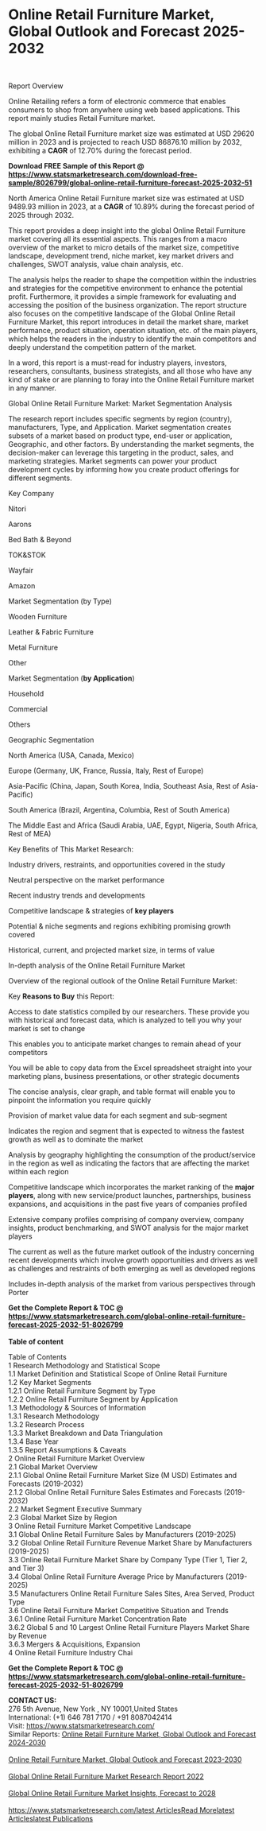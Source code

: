 <h1>Online Retail Furniture Market, Global Outlook and Forecast 2025-2032</h1><br/><p>Report Overview</p><p>Online Retailing refers a form of electronic commerce that enables consumers to shop from anywhere using web based applications. This report mainly studies Retail Furniture market.</p><p>The global Online Retail Furniture market size was estimated at USD 29620 million in 2023 and is projected to reach USD 86876.10 million by 2032, exhibiting a <strong>CAGR</strong> of 12.70% during the forecast period.</p><p><strong>Download FREE Sample of this Report @ <a href="https://www.statsmarketresearch.com/download-free-sample/8026799/global-online-retail-furniture-forecast-2025-2032-51">https://www.statsmarketresearch.com/download-free-sample/8026799/global-online-retail-furniture-forecast-2025-2032-51</a></strong></p><p>North America Online Retail Furniture market size was estimated at USD 9489.93 million in 2023, at a <strong>CAGR</strong> of 10.89% during the forecast period of 2025 through 2032.</p><p>This report provides a deep insight into the global Online Retail Furniture market covering all its essential aspects. This ranges from a macro overview of the market to micro details of the market size, competitive landscape, development trend, niche market, key market drivers and challenges, SWOT analysis, value chain analysis, etc.</p><p>The analysis helps the reader to shape the competition within the industries and strategies for the competitive environment to enhance the potential profit. Furthermore, it provides a simple framework for evaluating and accessing the position of the business organization. The report structure also focuses on the competitive landscape of the Global Online Retail Furniture Market, this report introduces in detail the market share, market performance, product situation, operation situation, etc. of the main players, which helps the readers in the industry to identify the main competitors and deeply understand the competition pattern of the market.</p><p>In a word, this report is a must-read for industry players, investors, researchers, consultants, business strategists, and all those who have any kind of stake or are planning to foray into the Online Retail Furniture market in any manner.</p><p>Global Online Retail Furniture Market: Market Segmentation Analysis</p><p>The research report includes specific segments by region (country), manufacturers, Type, and Application. Market segmentation creates subsets of a market based on product type, end-user or application, Geographic, and other factors. By understanding the market segments, the decision-maker can leverage this targeting in the product, sales, and marketing strategies. Market segments can power your product development cycles by informing how you create product offerings for different segments.</p><p>Key Company</p><p>Nitori</p><p>Aarons</p><p>Bed Bath & Beyond</p><p>TOK&STOK</p><p>Wayfair</p><p>Amazon</p><p>Market Segmentation (by Type)</p><p>Wooden Furniture</p><p>Leather & Fabric Furniture</p><p>Metal Furniture</p><p>Other</p><p>Market Segmentation (<strong>by Application</strong>)</p><p>Household</p><p>Commercial</p><p>Others</p><p>Geographic Segmentation</p><p>North America (USA, Canada, Mexico)</p><p>Europe (Germany, UK, France, Russia, Italy, Rest of Europe)</p><p>Asia-Pacific (China, Japan, South Korea, India, Southeast Asia, Rest of Asia-Pacific)</p><p>South America (Brazil, Argentina, Columbia, Rest of South America)</p><p>The Middle East and Africa (Saudi Arabia, UAE, Egypt, Nigeria, South Africa, Rest of MEA)</p><p>Key Benefits of This Market Research:</p><p>Industry drivers, restraints, and opportunities covered in the study</p><p>Neutral perspective on the market performance</p><p>Recent industry trends and developments</p><p>Competitive landscape & strategies of <strong>key players</strong></p><p>Potential & niche segments and regions exhibiting promising growth covered</p><p>Historical, current, and projected market size, in terms of value</p><p>In-depth analysis of the Online Retail Furniture Market</p><p>Overview of the regional outlook of the Online Retail Furniture Market:</p><p>Key <strong>Reasons to Buy</strong> this Report:</p><p>Access to date statistics compiled by our researchers. These provide you with historical and forecast data, which is analyzed to tell you why your market is set to change</p><p>This enables you to anticipate market changes to remain ahead of your competitors</p><p>You will be able to copy data from the Excel spreadsheet straight into your marketing plans, business presentations, or other strategic documents</p><p>The concise analysis, clear graph, and table format will enable you to pinpoint the information you require quickly</p><p>Provision of market value data for each segment and sub-segment</p><p>Indicates the region and segment that is expected to witness the fastest growth as well as to dominate the market</p><p>Analysis by geography highlighting the consumption of the product/service in the region as well as indicating the factors that are affecting the market within each region</p><p>Competitive landscape which incorporates the market ranking of the <strong>major players</strong>, along with new service/product launches, partnerships, business expansions, and acquisitions in the past five years of companies profiled</p><p>Extensive company profiles comprising of company overview, company insights, product benchmarking, and SWOT analysis for the major market players</p><p>The current as well as the future market outlook of the industry concerning recent developments which involve growth opportunities and drivers as well as challenges and restraints of both emerging as well as developed regions</p><p>Includes in-depth analysis of the market from various perspectives through Porter</p><div><b>Get the Complete Report & TOC @ <a href="https://www.statsmarketresearch.com/global-online-retail-furniture-forecast-2025-2032-51-8026799">https://www.statsmarketresearch.com/global-online-retail-furniture-forecast-2025-2032-51-8026799</a></b></div><br><b>Table of content</b><p>Table of Contents<br />1 Research Methodology and Statistical Scope<br />1.1 Market Definition and Statistical Scope of Online Retail Furniture<br />1.2 Key Market Segments<br />1.2.1 Online Retail Furniture Segment by Type<br />1.2.2 Online Retail Furniture Segment by Application<br />1.3 Methodology & Sources of Information<br />1.3.1 Research Methodology<br />1.3.2 Research Process<br />1.3.3 Market Breakdown and Data Triangulation<br />1.3.4 Base Year<br />1.3.5 Report Assumptions & Caveats<br />2 Online Retail Furniture Market Overview<br />2.1 Global Market Overview<br />2.1.1 Global Online Retail Furniture Market Size (M USD) Estimates and Forecasts (2019-2032)<br />2.1.2 Global Online Retail Furniture Sales Estimates and Forecasts (2019-2032)<br />2.2 Market Segment Executive Summary<br />2.3 Global Market Size by Region<br />3 Online Retail Furniture Market Competitive Landscape<br />3.1 Global Online Retail Furniture Sales by Manufacturers (2019-2025)<br />3.2 Global Online Retail Furniture Revenue Market Share by Manufacturers (2019-2025)<br />3.3 Online Retail Furniture Market Share by Company Type (Tier 1, Tier 2, and Tier 3)<br />3.4 Global Online Retail Furniture Average Price by Manufacturers (2019-2025)<br />3.5 Manufacturers Online Retail Furniture Sales Sites, Area Served, Product Type<br />3.6 Online Retail Furniture Market Competitive Situation and Trends<br />3.6.1 Online Retail Furniture Market Concentration Rate<br />3.6.2 Global 5 and 10 Largest Online Retail Furniture Players Market Share by Revenue<br />3.6.3 Mergers & Acquisitions, Expansion<br />4 Online Retail Furniture Industry Chai<br><div><b>Get the Complete Report & TOC @ <a href="https://www.statsmarketresearch.com/global-online-retail-furniture-forecast-2025-2032-51-8026799">https://www.statsmarketresearch.com/global-online-retail-furniture-forecast-2025-2032-51-8026799</a></b></div></p> <b>CONTACT US:</b><br>276 5th Avenue, New York , NY 10001,United States<br>International: (+1) 646 781 7170 / +91 8087042414<br>Visit: <a href="https://www.statsmarketresearch.com/">https://www.statsmarketresearch.com/</a><br>Similar Reports: <a href="https://www.statsmarketresearch.com/global-online-retail-furniture-forecast-2025-2032-51-8026799">Online Retail Furniture Market, Global Outlook and Forecast 2024-2030</a><br/><br/><a href="https://www.statsmarketresearch.com/global-online-retail-furniture-forecast-2025-2032-51-8026799">Online Retail Furniture Market, Global Outlook and Forecast 2023-2030</a><br/><br/><a href="https://www.statsmarketresearch.com/global-online-retail-furniture-forecast-2025-2032-51-8026799">Global Online Retail Furniture Market Research Report 2022</a><br/><br/><a href="https://www.statsmarketresearch.com/global-online-retail-furniture-forecast-2025-2032-51-8026799">Global Online Retail Furniture Market Insights, Forecast to 2028</a><br/><br/><a href="https://gyeongbokgung.com">https://www.statsmarketresearch.com/</a><a href="https://hallyeomaritime.com">latest Articles</a><a href="https://jingwansa.com">Read More</a><a href=https://nguoiviet.jp/">latest Articles</a><a href="https://www.intelmarketresearch.com/">latest Publications</a>